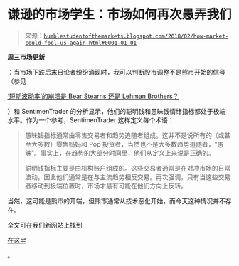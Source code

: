 <!--yml

分类：未分类

日期：2024-05-18 02:44:31

-->

# 谦逊的市场学生：市场如何再次愚弄我们

> 来源：[`humblestudentofthemarkets.blogspot.com/2018/02/how-market-could-fool-us-again.html#0001-01-01`](https://humblestudentofthemarkets.blogspot.com/2018/02/how-market-could-fool-us-again.html#0001-01-01)

**周三市场更新**

：当市场下跌后末日论者纷纷涌现时，我可以判断股市调整不是熊市开始的信号（参见

[‘短期波动率’的崩溃是 Bear Stearns 还是 Lehman Brothers？](http://gainspainscapital.com/2018/02/12/short-volatility-blow-bear-stearns-lehman-brothers/)

）和 SentimenTrader 的分析显示，他们的聪明钱和愚昧钱情绪指标都处于极端水平。作为一个参考，SentimenTrader 这样定义每个术语：

> 愚昧钱指标通常由零售交易者和趋势追随者组成。这并不是说所有的（或甚至大多数）零售妈妈和 Pop 投资者，当然也不是大多数趋势追随者，“愚昧”。事实上，在趋势的大部分时间里，他们从定义上来说是正确的。
> 
> 聪明钱指标主要是由机构账户组成的。这些交易者通常是在对冲市场的日常波动，因此他们通常是在与主流趋势相反交易。再次强调，只有当这些交易者移动到极端位置时，市场才最有可能在他们方向上反转。

当然，这可能是熊市的开端，但熊市通常从技术恶化开始，而今天这种情况并不存在。

全文可在我们新网站上找到

[在这里](https://humblestudentofthemarkets.com/2018/02/14/how-the-market-could-fool-us-again/)

。
